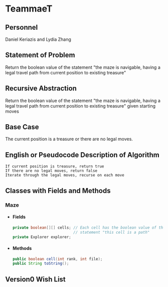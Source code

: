 # TeammaeT

## Personnel

Daniel Keriazis and Lydia Zhang

## Statement of Problem

Return the boolean value of the statement "the maze is navigable, having a legal travel path from current position to existing treasure"

## Recursive Abstraction

Return the boolean value of the statement "the maze is navigable, having a legal travel path from current position to existing treasure" given starting moves

## Base Case

The current position is a treasure or there are no legal moves.

## English or Pseudocode Description of Algorithm

    If current position is treasure, return true
    If there are no legal moves, return false
    Iterate through the legal moves, recurse on each move

## Classes with Fields and Methods

### Maze

-   #### Fields
    ```java
    private boolean[][] cells; // Each cell has the boolean value of the
                               // statement "this cell is a path"
    private Explorer explorer;
    ```
-   #### Methods
    ```java
    public boolean cell(int rank, int file);
    public String toString();
    ```

## Version0 Wish List
